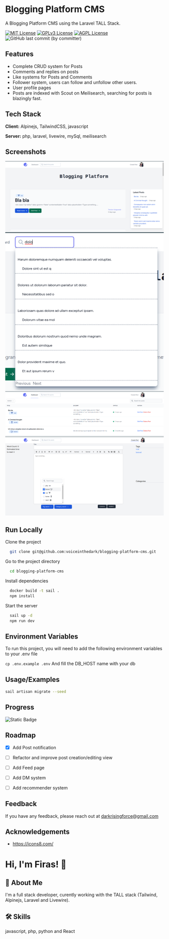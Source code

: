 
# Blogging Platform CMS

A Blogging Platform CMS using the Laravel TALL Stack.


[![MIT License](https://img.shields.io/badge/License-MIT-green.svg)](https://choosealicense.com/licenses/mit/)
[![GPLv3 License](https://img.shields.io/badge/License-GPL%20v3-yellow.svg)](https://opensource.org/licenses/)
[![AGPL License](https://img.shields.io/badge/license-AGPL-blue.svg)](http://www.gnu.org/licenses/agpl-3.0)
![GitHub last commit (by committer)](https://img.shields.io/github/last-commit/voiceinthedark/blogging-platform-cms)



## Features

- Complete CRUD system for Posts
- Comments and replies on posts
- Like systems for Posts and Comments
- Follower system, users can follow and unfollow other users.
- User profile pages
- Posts are indexed with Scout on Meilisearch, searching for posts is blazingly fast.


## Tech Stack

**Client:** Alpinejs, TailwindCSS, javascript

**Server:** php, laravel, livewire, mySql, meilisearch


## Screenshots

![main page](2023-07-11-03-35-47.png)
![dynamic search](2023-07-11-03-37-59.png)
![user dashboard](2023-07-11-03-38-37.png)
![Post Creation](2023-07-11-03-39-51.png)



## Run Locally

Clone the project

```bash
  git clone git@github.com:voiceinthedark/blogging-platform-cms.git
```

Go to the project directory

```bash
  cd blogging-platform-cms
```

Install dependencies

```bash
  docker build -t sail .
  npm install
```

Start the server

```bash
  sail up -d
  npm run dev
```


## Environment Variables

To run this project, you will need to add the following environment variables to your .env file

`cp .env.example .env`
And fill the DB_HOST name with your db




## Usage/Examples

```bash
sail artisan migrate --seed

```

## Progress
![Static Badge](https://img.shields.io/badge/Progress-73-%25?color=orange)


## Roadmap

- [x] Add Post notification
- [ ] Refactor and improve post creation/editing view
- [ ] Add Feed page
- [ ] Add DM system
- [ ] Add recommender system


## Feedback

If you have any feedback, please reach out at darkrisingforce@gmail.com


## Acknowledgements

- https://icons8.com/

# Hi, I'm Firas! 👋


## 🚀 About Me
I'm a full stack developer, curently working with the TALL stack (Tailwind, Alpinejs, Laravel and Livewire).


## 🛠 Skills
javascript, php, python and React

